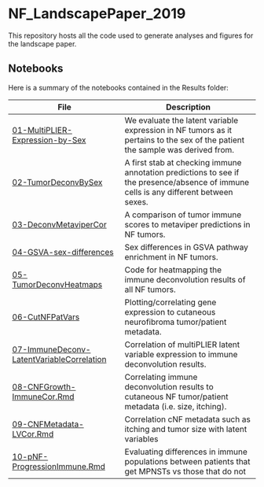 # NF_LandscapePaper_2019
This repository hosts all the code used to generate analyses and figures for the landscape paper.


## Notebooks

Here is a summary of the notebooks contained in the Results folder:

| File  | Description |
| ------------- | ------------- |
| [01-MultiPLIER-Expression-by-Sex](https://github.com/Sage-Bionetworks/NF_LandscapePaper_2019/blob/master/results/01-MultiPLIER-Expression-by-Sex.Rmd) | We evaluate the latent variable expression in NF tumors as it pertains to the sex of the patient the sample was derived from.  |
| [02-TumorDeconvBySex](https://github.com/Sage-Bionetworks/NF_LandscapePaper_2019/blob/master/results/02-TumorDeconvBySex.Rmd)  | A first stab at checking immune annotation predictions to see if the presence/absence of immune cells is any different between sexes.  |
| [03-DeconvMetaviperCor](https://github.com/Sage-Bionetworks/NF_LandscapePaper_2019/blob/master/results/03-DeconvMetaviperCor.Rmd)  | A comparison of tumor immune scores to metaviper predictions in NF tumors. |
| [04-GSVA-sex-differences](https://github.com/Sage-Bionetworks/NF_LandscapePaper_2019/blob/master/results/04-GSVA-sex-differences.Rmd)  | Sex differences in GSVA pathway enrichment in NF tumors.  |
| [05-TumorDeconvHeatmaps](https://github.com/Sage-Bionetworks/NF_LandscapePaper_2019/blob/master/results/05-TumorDeconvHeatmaps.Rmd)  | Code for heatmapping the immune deconvolution results of all NF tumors. |
| [06-CutNFPatVars](https://github.com/Sage-Bionetworks/NF_LandscapePaper_2019/blob/master/results/06-CutNFPatVars.Rmd)  | Plotting/correlating gene expression to cutaneous neurofibroma tumor/patient metadata.  |
| [07-ImmuneDeconv-LatentVariableCorrelation](https://github.com/Sage-Bionetworks/NF_LandscapePaper_2019/blob/master/results/07-ImmuneDeconv-LatentVariableCorrelation.Rmd)  | Correlation of multiPLIER latent variable expression to immune deconvolution results. |
| [08-CNFGrowth-ImmuneCor.Rmd](https://github.com/Sage-Bionetworks/NF_LandscapePaper_2019/blob/master/results/08-CNFGrowth-ImmuneCor.Rmd)  | Correlating immune deconvolution results to cutaneous NF tumor/patient metadata (i.e. size, itching).  |
| [09-CNFMetadata-LVCor.Rmd](https://github.com/Sage-Bionetworks/NF_LandscapePaper_2019/blob/master/results/09-CNFMetadata-LVCor.Rmd)|Correlation cNF metadata such as itching and tumor size with latent variables |
| [10-pNF-ProgressionImmune.Rmd](https://github.com/Sage-Bionetworks/NF_LandscapePaper_2019/blob/master/results/10-pNF-ProgressionImmune.Rmd)| Evaluating differences in immune populations between patients that get MPNSTs vs those that do not|
